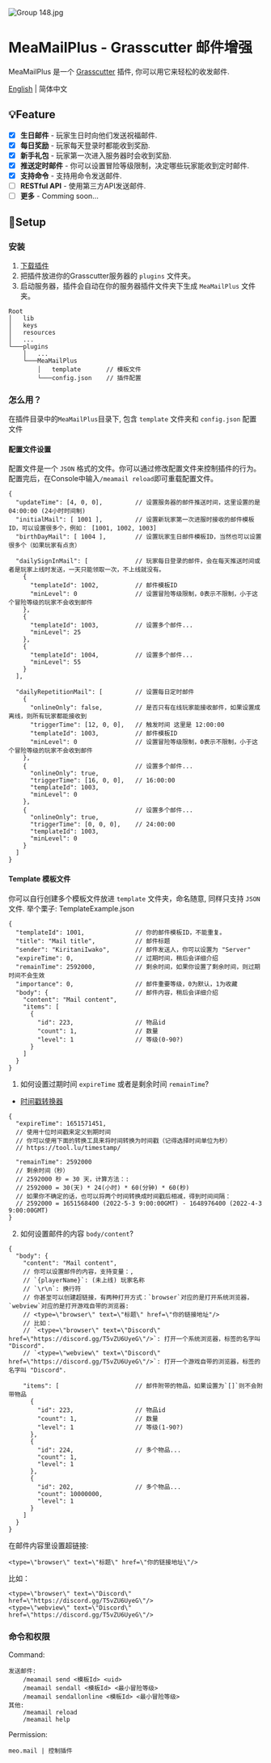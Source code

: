 ![Group 148.jpg](https://s2.loli.net/2022/05/03/5ZPG2neTlrMW6Az.jpg)
# MeaMailPlus - Grasscutter 邮件增强
MeaMailPlus 是一个 [Grasscutter](https://github.com/Grasscutters/Grasscutter) 插件, 你可以用它来轻松的收发邮件.

[English](./README.md) | 简体中文

## 💡Feature

- [x] **生日邮件**  - 玩家生日时向他们发送祝福邮件.
- [X] **每日奖励**  - 玩家每天登录时都能收到奖励.
- [X] **新手礼包**  - 玩家第一次进入服务器时会收到奖励.
- [X] **推送定时邮件**  - 你可以设置冒险等级限制，决定哪些玩家能收到定时邮件.
- [X] **支持命令**  - 支持用命令发送邮件.
- [ ] **RESTful API**  - 使用第三方API发送邮件.
- [ ] **更多**  - Comming soon...

## 🍗Setup
### 安装
1. [下载插件](https://github.com/Coooookies/Grasscutter-MeaMailPlus/releases)
2. 把插件放进你的Grasscutter服务器的 `plugins` 文件夹。
3. 启动服务器，插件会自动在你的服务器插件文件夹下生成 `MeaMailPlus` 文件夹。
```
Root
│   lib
│   keys
│   resources
│   ...
└───plugins
    │   ...
    └───MeaMailPlus
        │   template       // 模板文件
        └───config.json    // 插件配置
```

### 怎么用？

在插件目录中的`MeaMailPlus`目录下, 包含 `template` 文件夹和 `config.json` 配置文件
#### 配置文件设置
配置文件是一个 `JSON` 格式的文件。你可以通过修改配置文件来控制插件的行为。
配置完后，在Console中输入`/meamail reload`即可重载配置文件。
```
{
  "updateTime": [4, 0, 0],         // 设置服务器的邮件推送时间，这里设置的是 04:00:00 (24小时时间制)
  "initialMail": [ 1001 ],         // 设置新玩家第一次进服时接收的邮件模板ID，可以设置很多个，例如： [1001, 1002, 1003]
  "birthDayMail": [ 1004 ],        // 设置玩家生日邮件模板ID，当然也可以设置很多个（如果玩家有点贪）
  
  "dailySignInMail": [             // 玩家每日登录的邮件，会在每天推送时间或者是玩家上线时发送，一天只能领取一次，不上线就没有。
    {
      "templateId": 1002,          // 邮件模板ID
      "minLevel": 0                // 设置冒险等级限制，0表示不限制，小于这个冒险等级的玩家不会收到邮件
    },
    {
      "templateId": 1003,          // 设置多个邮件...
      "minLevel": 25                
    },
    {
      "templateId": 1004,          // 设置多个邮件...
      "minLevel": 55                
    }
  ],
  
  "dailyRepetitionMail": [         // 设置每日定时邮件
    {
      "onlineOnly": false,         // 是否只有在线玩家能接收邮件，如果设置成离线，则所有玩家都能接收到
      "triggerTime": [12, 0, 0],   // 触发时间 这里是 12:00:00
      "templateId": 1003,          // 邮件模板ID
      "minLevel": 0                // 设置冒险等级限制，0表示不限制，小于这个冒险等级的玩家不会收到邮件
    },
    {                              // 设置多个邮件...
      "onlineOnly": true,
      "triggerTime": [16, 0, 0],   // 16:00:00
      "templateId": 1003,
      "minLevel": 0
    },
    {                              // 设置多个邮件...
      "onlineOnly": true,
      "triggerTime": [0, 0, 0],    // 24:00:00
      "templateId": 1003,
      "minLevel": 0
    }
  ]
}
```
#### Template 模板文件
你可以自行创建多个模板文件放进 `template` 文件夹，命名随意, 同样只支持 `JSON`文件.
举个栗子:
TemplateExample.json
```
{
  "templateId": 1001,              // 你的邮件模板ID，不能重复。
  "title": "Mail title",           // 邮件标题
  "sender": "KiritaniIwako",       // 邮件发送人，你可以设置为 "Server"
  "expireTime": 0,                 // 过期时间，稍后会详细介绍
  "remainTime": 2592000,           // 剩余时间，如果你设置了剩余时间，则过期时间不会生效
  "importance": 0,                 // 邮件重要等级，0为默认，1为收藏
  "body": {                        // 邮件内容，稍后会详细介绍
    "content": "Mail content",
    "items": [
      {
        "id": 223,                 // 物品id
        "count": 1,                // 数量
        "level": 1                 // 等级(0-90?)
      }
    ]
  }
}
```
1. 如何设置过期时间 `expireTime` 或者是剩余时间 `remainTime`?
- [时间戳转换器](https://tool.lu/timestamp/)
```
{
  "expireTime": 1651571451,
  // 使用十位时间戳来定义到期时间
  // 你可以使用下面的转换工具来将时间转换为时间戳（记得选择时间单位为秒）
  // https://tool.lu/timestamp/
  
  "remainTime": 2592000
  // 剩余时间（秒）
  // 2592000 秒 = 30 天，计算方法：: 
  // 2592000 = 30(天) * 24(小时) * 60(分钟) * 60(秒)
  // 如果你不确定的话，也可以将两个时间转换成时间戳后相减，得到时间间隔：
  // 2592000 = 1651568400 (2022-5-3 9:00:00GMT) - 1648976400 (2022-4-3 9:00:00GMT)
}
```

2. 如何设置邮件的内容 `body/content`?
```
{
  "body": {
    "content": "Mail content",
    // 你可以设置邮件的内容，支持变量：, 
    // `{playerName}`: (未上线) 玩家名称
    // `\r\n`: 换行符
    // 你甚至可以创建超链接，有两种打开方式：`browser`对应的是打开系统浏览器，`webview`对应的是打开游戏自带的浏览器:
    // <type=\"browser\" text=\"标题\" href=\"你的链接地址"/>
    // 比如：
    // `<type=\"browser\" text=\"Discord\" href=\"https://discord.gg/T5vZU6UyeG\"/>`: 打开一个系统浏览器，标签的名字叫 "Discord".
    // `<type=\"webview\" text=\"Discord\" href=\"https://discord.gg/T5vZU6UyeG\"/>`: 打开一个游戏自带的浏览器，标签的名字叫 "Discord".
    
    "items": [                     // 邮件附带的物品，如果设置为`[]`则不会附带物品
      {
        "id": 223,                 // 物品id
        "count": 1,                // 数量
        "level": 1                 // 等级(1-90?)
      },
      {
        "id": 224,                 // 多个物品...
        "count": 1,
        "level": 1
      },
      {
        "id": 202,                 // 多个物品...
        "count": 10000000,
        "level": 1
      }
    ]
  }
}
```

在邮件内容里设置超链接:
```
<type=\"browser\" text=\"标题\" href=\"你的链接地址\"/>
```
比如：
```
<type=\"browser\" text=\"Discord\" href=\"https://discord.gg/T5vZU6UyeG\"/>
<type=\"webview\" text=\"Discord\" href=\"https://discord.gg/T5vZU6UyeG\"/>
```

### 命令和权限
Command:
```
发送邮件:
    /meamail send <模板Id> <uid>
    /meamail sendall <模板Id> <最小冒险等级>
    /meamail sendallonline <模板Id> <最小冒险等级>
其他:
    /meamail reload
    /meamail help
```

Permission:
```
meo.mail | 控制插件
```